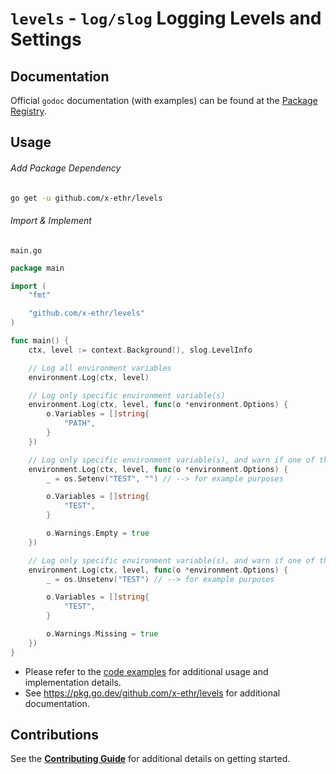# `levels` - `log/slog` Logging Levels and Settings

## Documentation

Official `godoc` documentation (with examples) can be found at the [Package Registry](https://pkg.go.dev/github.com/x-ethr/levels).

## Usage

###### Add Package Dependency

```bash
go get -u github.com/x-ethr/levels
```

###### Import & Implement

`main.go`

```go
package main

import (
    "fmt"

    "github.com/x-ethr/levels"
)

func main() {
    ctx, level := context.Background(), slog.LevelInfo

    // Log all environment variables
    environment.Log(ctx, level)

    // Log only specific environment variable(s)
    environment.Log(ctx, level, func(o *environment.Options) {
        o.Variables = []string{
            "PATH",
        }
    })

    // Log only specific environment variable(s), and warn if one of the specified variable(s) was set to an empty string
    environment.Log(ctx, level, func(o *environment.Options) {
        _ = os.Setenv("TEST", "") // --> for example purposes

        o.Variables = []string{
            "TEST",
        }

        o.Warnings.Empty = true
    })

    // Log only specific environment variable(s), and warn if one of the specified variable(s) wasn't found
    environment.Log(ctx, level, func(o *environment.Options) {
        _ = os.Unsetenv("TEST") // --> for example purposes

        o.Variables = []string{
            "TEST",
        }

        o.Warnings.Missing = true
    })
}
```

- Please refer to the [code examples](./example_test.go) for additional usage and implementation details.
- See https://pkg.go.dev/github.com/x-ethr/levels for additional documentation.

## Contributions

See the [**Contributing Guide**](./CONTRIBUTING.md) for additional details on getting started.
